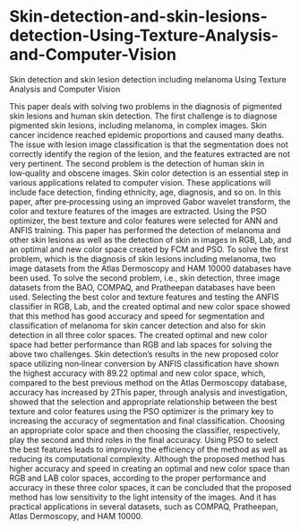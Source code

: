# Skin-detection-and-skin-lesions-detection-Using-Texture-Analysis-and-Computer-Vision
Skin detection and skin lesion detection including melanoma Using Texture Analysis and Computer Vision

This paper deals with solving two problems in the diagnosis of pigmented skin lesions and human
skin detection. The first challenge is to diagnose pigmented skin lesions, including melanoma, in
complex images. Skin cancer incidence reached epidemic proportions and caused many deaths.
The issue with lesion image classification is that the segmentation does not correctly identify the
region of the lesion, and the features extracted are not very pertinent. The second problem is the
detection of human skin in low‑quality and obscene images. Skin color detection is an essential
step in various applications related to computer vision. These applications will include face detection,
finding ethnicity, age, diagnosis, and so on. In this paper, after pre‑processing using an
improved Gabor wavelet transform, the color and texture features of the images are extracted.
Using the PSO optimizer, the best texture and color features were selected for ANN and ANFIS
training. This paper has performed the detection of melanoma and other skin lesions as well as
the detection of skin in images in RGB, Lab, and an optimal and new color space created by FCM
and PSO. To solve the first problem, which is the diagnosis of skin lesions including melanoma,
two image datasets from the Atlas Dermoscopy and HAM 10000 databases have been used. To
solve the second problem, i.e., skin detection, three image datasets from the BAO, COMPAQ, and
Pratheepan databases have been used. Selecting the best color and texture features and testing
the ANFIS classifier in RGB, Lab, and the created optimal and new color space showed that this
method has good accuracy and speed for segmentation and classification of melanoma for skin cancer detection and also for skin detection in all three color spaces. The created optimal and
new color space had better performance than RGB and lab spaces for solving the above two challenges.
Skin detection’s results in the new proposed color space utilizing non‑linear conversion
by ANFIS classification have shown the highest accuracy with 89.22
optimal and new color space, which, compared to the best previous method on the Atlas Dermoscopy
database, accuracy has increased by 2This paper, through analysis and investigation,
showed that the selection and appropriate relationship between the best texture and color features
using the PSO optimizer is the primary key to increasing the accuracy of segmentation and
final classification. Choosing an appropriate color space and then choosing the classifier, respectively,
play the second and third roles in the final accuracy. Using PSO to select the best features
leads to improving the efficiency of the method as well as reducing its computational complexity.
Although the proposed method has higher accuracy and speed in creating an optimal and new
color space than RGB and LAB color spaces, according to the proper performance and accuracy
in these three color spaces, it can be concluded that the proposed method has low sensitivity
to the light intensity of the images. And it has practical applications in several datasets, such as
COMPAQ, Pratheepan, Atlas Dermoscopy, and HAM 10000.
